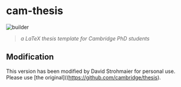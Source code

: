 # cam-thesis

![builder](https://github.com/dstrohmaier/thesis_template/workflows/builder/badge.svg?branch=master&event=push)

>   _a LaTeX thesis template for Cambridge PhD students_


## Modification

This version has been modified by David Strohmaier for personal use. Please use [the original]((https://github.com/cambridge/thesis).

